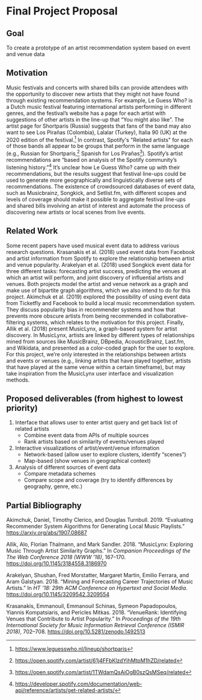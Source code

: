
# Final Project Proposal

## Goal
To create a prototype of an artist recommendation system based on event and venue data

## Motivation
Music festivals and concerts with shared bills can provide attendees with the opportunity to discover new artists that they might not have found through existing recommendation systems. For example, Le Guess Who? is a Dutch music festival featuring international artists performing in different genres, and the festival’s website has a page for each artist with suggestions of other artists in the line-up that “You might also like”. The artist page for Shortparis (Russia) suggests that fans of the band may also want to see Los Pirañas (Colombia), Lalalar (Turkey), Italia 90 (UK) at the 2020 edition of the festival.[^1] In contrast, Spotify's "Related artists" for each of those bands all appear to be groups that perform in the same language (e.g., Russian for Shortparis,[^2] Spanish for Los Pirañas[^3]). Spotify’s artist recommendations are “based on analysis of the Spotify community’s listening history.”[^4] It’s unclear how Le Guess Who? came up with their recommendations, but the results suggest that festival line-ups could be used to generate more geographically and linguistically diverse sets of recommendations. The existence of crowdsourced databases of event data, such as Musicbrainz, Songkick, and Setlist.fm, with different scopes and levels of coverage should make it possible to aggregate festival line-ups and shared bills involving an artist of interest and automate the process of discovering new artists or local scenes from live events. 

## Related Work
Some recent papers have used musical event data to address various research questions. Krasanakis et al. (2018) used event data from Facebook and artist information from Spotify to explore the relationship between artist and venue popularity. Arakelyan et al. (2018) used Songkick event data for three different tasks: forecasting artist success, predicting the venues at which an artist will perform, and joint discovery of influential artists and venues. Both projects model the artist and venue network as a graph and make use of bipartite graph algorithms, which we also intend to do for this project. Akimchuk et al. (2019) explored the possibility of using event data from Ticketfly and Facebook to build a local music recommendation system. They discuss popularity bias in recommender systems and how that prevents more obscure artists from being recommended in collaborative-filtering systems, which relates to the motivation for this project. Finally, Allik et al. (2018) present MusicLynx, a graph-based system for artist discovery. In MusicLynx, artists are linked  by different types of relationships mined from sources like MusicBrainz, DBpedia, AcousticBrainz, Last.fm, and Wikidata, and presented as a color-coded graph for the user to explore. For this project, we’re only interested in the relationships between artists and events or venues (e.g., linking artists that have played together, artists that have played at the same venue within a certain timeframe), but may take inspiration from the MusicLynx user interface and visualization methods.

## Proposed deliverables (from highest to lowest priority)
1. Interface that allows user to enter artist query and get back list of related artists
	* Combine event data from APIs of multiple sources
	* Rank artists based on similarity of events/venues played
2. Interactive visualizations of artist/event/venue information
	* Network-based (allow user to explore clusters, identify “scenes”)
	* Map-based (show venues in geographical context)
3. Analysis of different sources of event data 
	* Compare metadata schemes
	* Compare scope and coverage (try to identify differences by geography, genre, etc.)


[^1]: https://www.leguesswho.nl/lineup/shortparis
[^2]: https://open.spotify.com/artist/61j4FFbKlzdYihMtpM1hZD/related
[^3]: https://open.spotify.com/artist/1TWdamQsAiOgB0szQsMSeq/related
[^4]: https://developer.spotify.com/documentation/web-api/reference/artists/get-related-artists/


## Partial Bibliography

Akimchuk, Daniel, Timothy Clerico, and Douglas Turnbull. 2019. “Evaluating Recommender System Algorithms for Generating Local Music Playlists.” https://arxiv.org/abs/1907.08687

Allik, Alo, Florian Thalmann, and Mark Sandler. 2018. “MusicLynx: Exploring Music Through Artist Similarity Graphs.” In *Companion Proceedings of the The Web Conference 2018 (WWW ’18)*, 167–170. https://doi.org/10.1145/3184558.3186970

Arakelyan, Shushan,  Fred Morstatter, Margaret Martin, Emilio Ferrara, and Aram Galstyan. 2018. “Mining and Forecasting Career Trajectories of Music Artists.” In *HT ’18: 29th ACM Conference on Hypertext and Social Media*. https://doi.org/10.1145/3209542.3209554

Krasanakis, Emmanouil, Emmanouil Schinas, Symeon Papadopoulos, Yiannis Kompatsiaris, and Pericles Mitkas. 2018. “VenueRank: Identifying Venues that Contribute to Artist Popularity.” In *Proceedings of the 19th International Society for Music Information Retrieval Conference (ISMIR 2018)*, 702–708. https://doi.org/10.5281/zenodo.1492513
